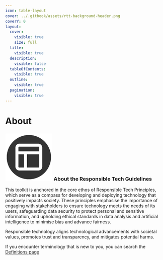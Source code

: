 ```yaml
---
icon: table-layout
cover: ../.gitbook/assets/rtt-background-header.png
coverY: 0
layout:
  cover:
    visible: true
    size: full
  title:
    visible: true
  description:
    visible: false
  tableOfContents:
    visible: true
  outline:
    visible: true
  pagination:
    visible: true
---
```


# About

### <img src="../.gitbook/assets/icon-about.png" alt="https://www.notion.so/icons/forward_lightgray.svg" data-size="line"> About the Responsible Tech Guidelines

This toolkit is anchored in the core ethos of Responsible Tech Principles, which serve as a compass for developing and deploying technology that positively impacts society. These principles emphasise the importance of engaging with stakeholders to ensure technology meets the needs of its users, safeguarding data security to protect personal and sensitive information, and upholding ethical standards in data analysis and artificial intelligence to minimise bias and advance fairness.

Responsible technology aligns technological advancements with societal values, promotes trust and transparency, and mitigates potential harms.

&#x20;If you encounter terminology that is new to you, you can search the [Definitions page](definitions.md)


